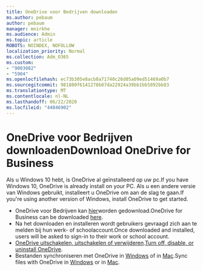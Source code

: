 ```yaml
---
title: OneDrive voor Bedrijven downloaden
ms.author: pebaum
author: pebaum
manager: mnirkhe
ms.audience: Admin
ms.topic: article
ROBOTS: NOINDEX, NOFOLLOW
localization_priority: Normal
ms.collection: Adm_O365
ms.custom:
- "9003082"
- "5904"
ms.openlocfilehash: ec73b305e8acb8a71740c26d05a09ed51469a0b7
ms.sourcegitcommit: 981880f6141278b87da22924a39bb1bb5892bb83
ms.translationtype: MT
ms.contentlocale: nl-NL
ms.lasthandoff: 06/22/2020
ms.locfileid: "44846902"
---
```

# <a name="download-onedrive-for-business"></a><span data-ttu-id="e84b5-102">OneDrive voor Bedrijven downloaden</span><span class="sxs-lookup"><span data-stu-id="e84b5-102">Download OneDrive for Business</span></span>

<span data-ttu-id="e84b5-103">Als u Windows 10 hebt, is OneDrive al geïnstalleerd op uw pc.</span><span class="sxs-lookup"><span data-stu-id="e84b5-103">If you have Windows 10, OneDrive is already install on your PC.</span></span> <span data-ttu-id="e84b5-104">Als u een andere versie van Windows gebruikt, installeert u OneDrive om aan de slag te gaan.</span><span class="sxs-lookup"><span data-stu-id="e84b5-104">If you're using another version of Windows, install OneDrive to get started.</span></span>

- <span data-ttu-id="e84b5-105">OneDrive voor Bedrijven kan [hier](https://www.microsoft.com/microsoft-365/onedrive/download)worden gedownload.</span><span class="sxs-lookup"><span data-stu-id="e84b5-105">OneDrive for Business can be downloaded  [here](https://www.microsoft.com/microsoft-365/onedrive/download).</span></span>
- <span data-ttu-id="e84b5-106">Na het downloaden en installeren wordt gebruikers gevraagd zich aan te melden bij hun werk- of schoolaccount.</span><span class="sxs-lookup"><span data-stu-id="e84b5-106">Once downloaded and installed, users will be asked to sign-in to their work or school account.</span></span>
- <span data-ttu-id="e84b5-107">[OneDrive uitschakelen, uitschakelen of verwijderen](https://support.microsoft.com/office/turn-off-disable-or-uninstall-onedrive-f32a17ce-3336-40fe-9c38-6efb09f944b0).</span><span class="sxs-lookup"><span data-stu-id="e84b5-107">[Turn off, disable, or uninstall OneDrive](https://support.microsoft.com/office/turn-off-disable-or-uninstall-onedrive-f32a17ce-3336-40fe-9c38-6efb09f944b0).</span></span>
- <span data-ttu-id="e84b5-108">Bestanden synchroniseren met OneDrive in [Windows](https://support.microsoft.com/office/615391c4-2bd3-4aae-a42a-858262e42a49) of in [Mac](https://support.microsoft.com/office/d11b9f29-00bb-4172-be39-997da46f913f).</span><span class="sxs-lookup"><span data-stu-id="e84b5-108">Sync files with OneDrive in [Windows](https://support.microsoft.com/office/615391c4-2bd3-4aae-a42a-858262e42a49) or in [Mac](https://support.microsoft.com/office/d11b9f29-00bb-4172-be39-997da46f913f).</span></span>
